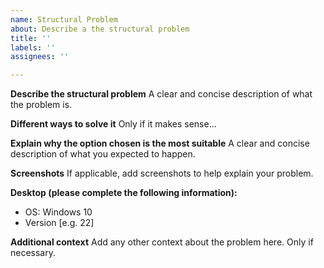 ```yaml
---
name: Structural Problem
about: Describe a the structural problem
title: ''
labels: ''
assignees: ''

---
```


**Describe the structural problem**
A clear and concise description of what the problem is.

**Different ways to solve it**
Only if it makes sense...

**Explain why the option chosen is the most suitable**
A clear and concise description of what you expected to happen.

**Screenshots**
If applicable, add screenshots to help explain your problem.

**Desktop (please complete the following information):**
- OS: Windows 10
- Version [e.g. 22]

**Additional context**
Add any other context about the problem here. Only if necessary.
